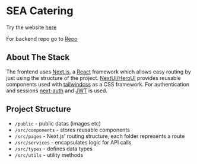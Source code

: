 # SEA Catering
Try the website [here](https://seacatering.vercel.app)

For backend repo go to [Repo](https://github.com/rajariandhana/seacatering-backend)

## About The Stack
The frontend uses [Next.js](https://nextjs.org/), a [React](https://react.dev) framework which allows easy routing by just using the structure of the project. [NextUI/HeroUI](https://www.heroui.com/) provides reusable components used with [tailwindcss](https://tailwindcss.com/) as a CSS framework. For authentication and sessions [next-auth]() and [JWT]() is used.

## Project Structure
- `/public` - public datas (images etc)
- `/src/components` - stores reusable components
- `/src/pages` - Next.js' routing structure, each folder represents a route
- `/src/services` - encapsulates logic for API calls
- `/src/types` - defines data types
- `/src/utils` - utility methods